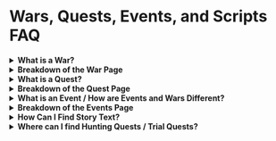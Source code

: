 # Wars, Quests, Events, and Scripts FAQ
<details>
    <summary><b>What is a War?</b></summary>
You can think of a war as a container for the various quests in game. The <b><a href="https://apps.atlasacademy.io/db/JP/war/100" title="Fuyuki Singularity">Fuyuki Singularity</a></b>, <b><a href="https://apps.atlasacademy.io/db/JP/war/301" title="Lostbelt 1">Lostbelt 1</a></b>, the map for <b><a href="https://apps.atlasacademy.io/db/JP/war/8290" title="Battle in New York">Battle in New York</a></b>, and even the lists of <b><a href="https://apps.atlasacademy.io/db/JP/war/1002" title="Daily Quests">Daily Quests</a></b> or <b><a href="https://apps.atlasacademy.io/db/JP/war/1003" title="Interludes">Interludes</a></b> that you see on the main page of FGO are wars. It is important to note that wars are distinct from events, which have their own page on the Atlas Academy DB. While an event may have a war attached to it, such as GudaGuda, the event itself is not a war, nor do all events have wars. A half AP event in FGO, for example, does not have a war attached. See the event section for more details on events.
</details>

<details>
  <summary><b>Breakdown of the War Page</b></summary>
An example war to look at is <b><a href="https://apps.atlasacademy.io/db/JP/war/100" title="Singularity F: Flame Contaminated City: Fuyuki">Singularity F: Flame Contaminated City: Fuyuki</a></b>. You'll see that the page is broken into several sections.

The first section, as represented below, includes general information about the war, including:
 - **Name**
 - **Age** (time of the war in game, such as 2004 for Fuyuki)
 - **Event** that the war is tied to (if any)
 - **Opening Scripts** (story sequences that appear when first opening the war)
 - **Banner** (the war's icon on your terminal)
 - **BGM** (the war's main background music)

You will also see buttons for the raw data of the war itself that is used to render the page, either in Nice or Raw format.
![image](https://user-images.githubusercontent.com/56235026/138537916-685b80e0-daa5-4cca-bdb4-6208b6cac6fd.png)

Beneath the war's general information you will find the main quests associated with the war, if any. 
Each quest will tell you the following information:
  - **Section** (chapter in game)
  - **ID**
  - **Name**
  - **Spot** (node, or location on a map in game)
  - **Phases** (the different arrows or parts to a quest, such as 1-1, 1-2, 1-3 etc.) 
  - **Completion Reward** (if applicable)
  - **Scripts** (any story sections that the quest has)
  
Clicking on the quest's ID or name will take you to that quest's page, and clicking on any individual phase will take you directly to that phase of the quest. A dragon symbol by a phase indicates it has enemies; a book symbol indicates it is story only.

![image](https://user-images.githubusercontent.com/56235026/138538211-d363af2b-7c0b-44d1-ae9d-5dd8810eef64.png)

Beneath the main quests you will find, if applicable, **free quests**, **interludes**, **event quests**, or any other type of available quests, each sorted into its own dropdown. Within each dropdown, the quests are ordered within their respective nodes, then by quest ID.
  
![image](https://user-images.githubusercontent.com/56235026/138538876-52d2676d-b765-4725-a391-43cf241cc8d7.png)
</details>

<details>
  <summary><b>What is a Quest?</b></summary>
Quests are the individual containers for dialogue or battle sequences in FGO. When you click on a map location within a singularity or event, the options that you have, be it the next part of the story, a free quest, or an interlude, are quests.
</details>

<details>
  <summary><b>Breakdown of the Quest Page</b></summary>
  
An example quest to look at is <b><a href="https://apps.atlasacademy.io/db/JP/quest/1000001/1" title="Burning City">Burning City</a></b>. You'll see that like the war page, it is broken into several sections. The first section, as represented below, includes general information about the quest, including, among other things:
 - **Type** (free quest, main quest, interlude etc.)
 - **Cost** (AP or any other currency required to complete the quest)
 - **Rewards** for completing the quest (if applicable)
 - **Opening** and **Closing** times (in your local time)
 - **Individuality** (whether it is a sun field, city field, a specific event field, etc.)


Many quests have multiple phases, or parts to the quest. These are seen as 1-1, 1-2, 1-3, etc. in game, with each piece being its own phase. For quests with multiple phases, you can navigate between them using the arrows or numbers in the **Phases** row.
  
![image](https://user-images.githubusercontent.com/56235026/138540802-43b9a15a-d17b-4788-abae-43cae51d0bf4.png)

  
Beneath the general information, you will see a list of the scripts for the phase you are on (if any), as well as any pre-battle messages and drop data if available. Mouse over the "i" to see a tooltip indicating how many runs the drop data is based on. The more runs worth of data, the more accurate it is.
  
![image](https://user-images.githubusercontent.com/56235026/138541913-32543f15-95e4-4b95-86b8-1d77f92c6328.png)

Finally, below the drop data you will see a list of stages, or battle waves, as well as the enemies within them if available. Please note that enemy data is not available for all quests. The enemy data includes a list of the drops of each particular mob if available, as well as all the general information regarding each enemy, including their, among other things: 
- **Stats** (such as HP, NP bars, death rate, etc.)
- **Skills**
- **Traits**
- **AI** (used to determine how enemies will act in battle)

You may also see a **Field AI** before the enemies. This refers to effects tied to the field itself rather than any individual enemy.

![image](https://user-images.githubusercontent.com/56235026/138541962-c1659b16-29ed-4091-ab4a-8fb655f84ecf.png)
</details>

<details>
  <summary><b>What is an Event / How are Events and Wars Different?</b></summary>
As noted in the Wars section, Events and Wars, while sometimes sounding similar, are very different things. If one thinks of Saber Wars for an example, there are 
two separate components: the <b><a href="https://apps.atlasacademy.io/db/NA/war/8095" title="War">War</a></b>, or the actual Saber Wars map with nodes and quests on it, and the <b><a href="https://apps.atlasacademy.io/db/NA/event/80008" title="Event">Event</a></b> behind it. The event is where you can find information like the lottery, point ladder, or shop tied to an in-game event. Note that some events may not have these, such as a 1/2 AP or bonus FP event.
</details>

<details>
  <summary><b>Breakdown of the Events Page</b></summary>
  
Like the other pages, the Event page is broken down into sections. The top section provides general information about the event, including:
- **ID**
- **Name**
- **Wars** (any Wars tied to the event)
- **Status** (whether the event is ongoing or not)
- **Start** and **End** times (in your local time)
  
  
![image](https://user-images.githubusercontent.com/56235026/138547602-9ad456a9-34d9-4df3-97ab-c9c63bf7bcab.png)
  
Beneath the general information will be any point ladders, shops, or lotteries if applicable. For shops in particular, you are able to utilize the planner to calculate the amount of event currency you will need for what you want. To enable the planner feature, click the green edit button on the right side of the currency bar, pictured below:
  
![image](https://user-images.githubusercontent.com/56235026/138547444-9b1d89eb-bd0d-4bd3-900e-afcd36ab1b2f.png)
  
Once you have enabled planner mode, you have several options. You can utilize the **Quick Toggles** in order to instantly select or deselect all items, and you can also filter out commonly excluded items from the calculated totals, such as gems, monuments, or pieces. In addition to the Quick Toggles, you can also individually select items that you want. The two rightmost columns for each item are **Limit** and **Target**. Limit refers to the maximum amount of an item that can be purchased, while Target allows you to indicate how many of that item you wish to purchase. For each item you set with Target, the total cost of that item is added to the cost bar above the shop. In the image below, you will see that two "Purely Bloom" craft essences which cost 150 Vacuum Tubes each have been selected via the Target column, and the total cost of 300 Vacuum Tubes is represented in the cost bar.

![image](https://user-images.githubusercontent.com/56235026/138547566-16444839-a034-49cd-9c27-742b61cdc28f.png)


</details>

<details>
  <summary><b>How Can I Find Story Text?</b></summary>
  
Story text on the Atlas Academy DB is known as a **Script**. There are several ways you can find a particular quest's script on the DB.
  
<details>
  
<summary><b>Method 1) Script Search</b></summary>
  
You can find the <b><a href="https://apps.atlasacademy.io/db/NA/scripts" title="Script Search">Script Search</a></b> page from the "Search" dropdown in the navigation bar at the top of the DB page.
![image](https://user-images.githubusercontent.com/56235026/138543101-982c6cc5-d4b7-4ca3-b7eb-8ca4f7eb3d9e.png)
This page allows you to search through the contents of all the scripts in the game to find the one you are looking for. Make sure to pay attention to the search syntax 
listed on the page to refine your searches.
**Note: Make sure you are using the proper region. You cannot search a script using English on the JP page and vice versa.**
</details>
<details>
<summary><b>Method 2) Via the Wars Page</b></summary>
  
If you don't remember exactly what was said in the script in question to find it via search, but you do remember the singularity or event it was in, you can navigate to the 
<b><a href="https://apps.atlasacademy.io/db/JP/wars" title="Wars">Wars</a></b> page on the navigation bar, and select the war in question. There, on the rightmost side of each quest, you will see the scripts that quest has available, and can select the one you want. They are sorted into phases, so if the list says **1: 10, 11**, then you know those two scripts come from phase 1 of the quest. For more details about when the scripts appear in the quest, you can go to the quest's page.
</details>
<details>
<summary><b>Method 3) Via the Quests Page</b></summary>
  
If you know what quest your script comes from, you can either utilize the <b><a href="https://apps.atlasacademy.io/db/NA/quests" title="Quest Search">Quest Search</a></b>, or utilize the 
  <b><a href="https://apps.atlasacademy.io/db/JP/wars" title="Wars">Wars</a></b> page to navigate to the quest you have in mind. There, for each phase of the quest, you can see which scripts are 
available and when they play in the quest beneath the general quest information. Use the phase row to navigate between phases.
</details>
</details>

<details>
  <summary><b>Where can I find Hunting Quests / Trial Quests?</b></summary>
Hunting and Trial quests can be found in <b><a href="https://apps.atlasacademy.io/db/JP/war/9999" title="War 9999: Chaldea Gate">War 9999: Chaldea Gate</a></b>.
</details>
